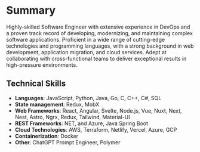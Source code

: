 # Summary

Highly-skilled Software Engineer with extensive experience in DevOps and a proven track record of developing, modernizing, and maintaining complex software applications. Proficient in a wide range of cutting-edge technologies and programming languages, with a strong background in web development, application migration, and cloud services. Adept at collaborating with cross-functional teams to deliver exceptional results in high-pressure environments.

## Technical Skills

- **Languages**: JavaScript, Python, Java, Go, C, C++, C#, SQL
- **State management**: Redux, MobX
- **Web Frameworks**: React, Angular, Svelte, Node.js, Vue, Nuxt, Next, Nest, Astro, Ngrx, Redux, Tailwind, Material-UI
- **REST Frameworks**: NET, and Azure, Java Spring Boot
- **Cloud Technologies**: AWS, Terraform, Netlify, Vercel, Azure, GCP
- **Containerization**: Docker
- **Other**: ChatGPT Prompt Engineer, Polymer
